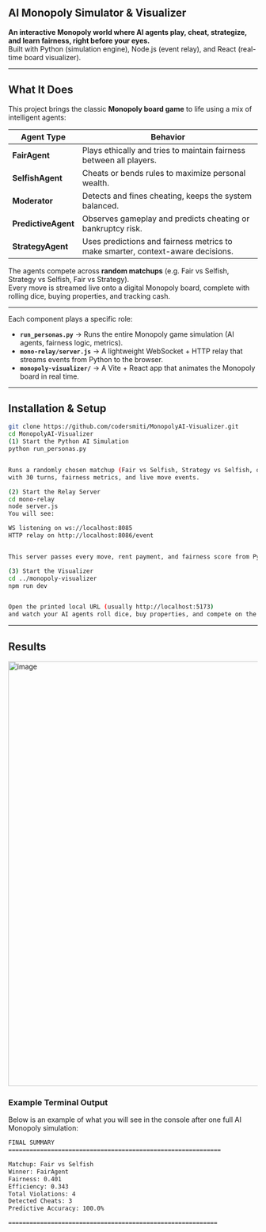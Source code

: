 ## AI Monopoly Simulator & Visualizer

**An interactive Monopoly world where AI agents play, cheat, strategize, and learn fairness, right before your eyes.**  
Built with Python (simulation engine), Node.js (event relay), and React (real-time board visualizer).

---

## What It Does

This project brings the classic **Monopoly board game** to life using a mix of intelligent agents:

| Agent Type | Behavior |
|-------------|-----------|
| **FairAgent** | Plays ethically and tries to maintain fairness between all players. |
| **SelfishAgent** | Cheats or bends rules to maximize personal wealth. |
| **Moderator** | Detects and fines cheating, keeps the system balanced. |
| **PredictiveAgent** | Observes gameplay and predicts cheating or bankruptcy risk. |
| **StrategyAgent** | Uses predictions and fairness metrics to make smarter, context-aware decisions. |

The agents compete across **random matchups** (e.g. Fair vs Selfish, Strategy vs Selfish, Fair vs Strategy).  
Every move is streamed live onto a digital Monopoly board, complete with rolling dice, buying properties, and tracking cash.

---

Each component plays a specific role:

- **`run_personas.py`** → Runs the entire Monopoly game simulation (AI agents, fairness logic, metrics).  
- **`mono-relay/server.js`** → A lightweight WebSocket + HTTP relay that streams events from Python to the browser.  
- **`monopoly-visualizer/`** → A Vite + React app that animates the Monopoly board in real time.

---

## Installation & Setup
```bash
git clone https://github.com/codersmiti/MonopolyAI-Visualizer.git
cd MonopolyAI-Visualizer
(1) Start the Python AI Simulation
python run_personas.py


Runs a randomly chosen matchup (Fair vs Selfish, Strategy vs Selfish, or Fair vs Strategy)
with 30 turns, fairness metrics, and live move events.

(2) Start the Relay Server
cd mono-relay
node server.js
You will see:

WS listening on ws://localhost:8085
HTTP relay on http://localhost:8086/event


This server passes every move, rent payment, and fairness score from Python → Browser in real time.

(3) Start the Visualizer
cd ../monopoly-visualizer
npm run dev


Open the printed local URL (usually http://localhost:5173)
and watch your AI agents roll dice, buy properties, and compete on the board
```
---

## Results
<img width="1918" height="858" alt="image" src="https://github.com/user-attachments/assets/0b292f4b-33df-410a-84f7-acb84cafe074" />

### Example Terminal Output

Below is an example of what you will see in the console after one full AI Monopoly simulation:

```bash
FINAL SUMMARY
============================================================

Matchup: Fair vs Selfish
Winner: FairAgent
Fairness: 0.401
Efficiency: 0.343
Total Violations: 4
Detected Cheats: 3
Predictive Accuracy: 100.0%

===========================================================
```
